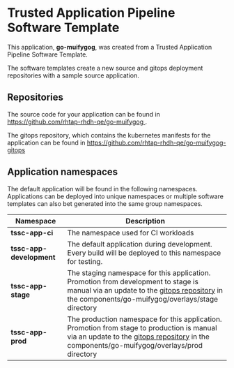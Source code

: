 # Trusted Application Pipeline Software Template

This application, **go-muifygog**, was created from a Trusted Application Pipeline Software Template.

The software templates create a new source and gitops deployment repositories with a sample source application. 

## Repositories

The source code for your application can be found in [https://github.com/rhtap-rhdh-qe/go-muifygog ](https://github.com/rhtap-rhdh-qe/go-muifygog ).
 
The gitops repository, which contains the kubernetes manifests for the application can be found in 
[https://github.com/rhtap-rhdh-qe/go-muifygog-gitops ](https://github.com/rhtap-rhdh-qe/go-muifygog-gitops ) 

## Application namespaces 

The default application will be found in the following namespaces. Applications can be deployed into unique namespaces or multiple software templates can also bet generated into the same group namespaces.  

|  Namespace   |  Description   |  
| -------- | -------- |
| **tssc-app-ci** | The namespace used for CI workloads |
| **tssc-app-development** | The default application during development. Every build will be deployed to this namespace for testing. |
| **tssc-app-stage** | The staging namespace for this application. Promotion from development to stage is manual via an update to the [gitops repository](https://github.com/rhtap-rhdh-qe/go-muifygog-gitops ) in the components/go-muifygog/overlays/stage directory |
| **tssc-app-prod** | The production namespace for this application. Promotion from stage to production is manual via an update to the [gitops repository](https://github.com/rhtap-rhdh-qe/go-muifygog-gitops ) in the components/go-muifygog/overlays/prod directory |